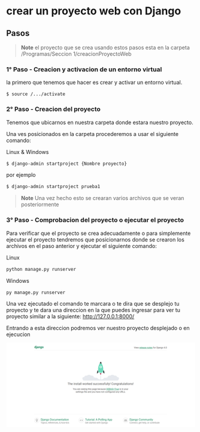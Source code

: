 # crear un proyecto web con Django

## Pasos

> **Note**
> el proyecto que se crea usando estos pasos esta en la carpeta /Programas/Seccion 1/creacionProyectoWeb


### 1° Paso - Creacion y activacion de un entorno virtual

la primero que tenemos que hacer es crear y activar un entorno virtual.

```
$ source /.../activate
```

### 2° Paso - Creacion del proyecto 

Tenemos que ubicarnos en nuestra carpeta donde estara nuestro proyecto.

Una ves posicionados en la carpeta procederemos a usar el siguiente comando:

Linux & Windows

```bash
$ django-admin startproject {Nombre proyecto}
```

por ejemplo


```bash
$ django-admin startproject prueba1
```

> **Note** Una vez hecho esto se crearan varios archivos que se veran posteriormente

### 3° Paso - Comprobacion del proyecto o ejecutar el proyecto

Para verificar que el proyecto se crea adecuadamente o para simplemente ejecutar el proyecto tendremos que posicionarnos donde se crearon los archivos en el paso anterior y ejecutar el siguiente comando: 

Linux

```bash
python manage.py runserver
```

Windows

```bash
py manage.py runserver
```

Una vez ejecutado el comando te marcara o te dira que se desplejo tu proyecto y te dara una direccion en la que puedes ingresar para ver tu proyecto similar a la siguiente: http://127.0.0.1:8000/

Entrando a esta direccion podremos ver nuestro proyecto desplejado o en ejecucion 

![Imagen 1](https://github.com/RaulEstram/Documentaciones/blob/main/Python/Django/Imagenes/Imagen1.png)

